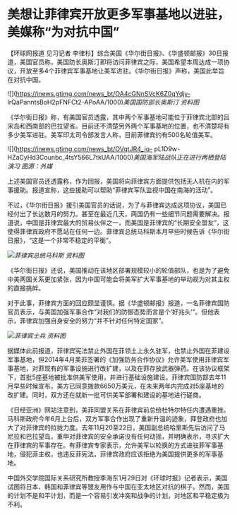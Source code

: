 # 美想让菲律宾开放更多军事基地以进驻，美媒称“为对抗中国”

【环球网报道 见习记者
李律杉】综合美国《华尔街日报》、《华盛顿邮报》30日报道，美国官员称，美国防长奥斯汀即将访问菲律宾之际，美国希望本周达成一项协议，开放至多4个菲律宾军事基地让美军进驻。《华尔街日报》声称，美国此举旨在对抗中国。

![](https://inews.gtimg.com/news_bt/OA4cGNnSVcK6Z0qYdjv-
IrQaPanntsBoH2pFNFCt2-APoAA/1000)_美国国防部长奥斯汀 资料图_

《华尔街日报》称，有美国官员透露，其中两个军事基地可能位于菲律宾北部的吕宋岛和西南部的巴拉望省。目前还不清楚另外两个军事基地的位置，也不清楚将有多少美军进驻。美军印太司令部发言人称，目前菲律宾约有500名轮值美军。

![](https://inews.gtimg.com/news_bt/OVqtJR4_jq-
pL1D9w-HZaCyHd3Counbc_4tsY566L7tkUAA/1000)_美国海军陆战队正在进行两栖登陆演习 图源：外媒_

上述美国官员还透露称，作为回报，美国将向菲律宾方面提供包括无人机在内的军事援助。报道宣称，这些援助可以帮助“菲律宾军队监视中国在南海的活动”。

不过，《华尔街日报》援引美国官员的话说，为了与菲律宾达成这项协议，美国已经付出了长达数月的努力。甚至在最近几天，两国仍有一些细节问题需要解决。报道说，中国是菲律宾最大的贸易伙伴之一，而美国是菲律宾的“长期安全盟友”，这使得菲律宾政府不愿站在任何一边。菲律宾总统马科斯本月早些时候告诉《华尔街日报》，“这是一个非常不稳定的平衡”。

![](https://inews.gtimg.com/news_bt/O9B8I636ixr_jW8_Y_RwmEqFgjxOMvTMiaDX1lIRCI7w8AA/1000)_菲律宾总统马科斯
资料图_

《华尔街日报》还说，美国推动在该地区部署规模较小的轮值部队，也是为了避免中美两国关系更加紧张，因为中国可能会将美军扩大军事基地的举动视为对其主权的直接挑衅。

对于此事，菲律宾方面的回应颇显谨慎。据《华盛顿邮报》报道，一名菲律宾国防官员表示，与美国加强军事合作“对我们的防御态势而言是个‘好兆头’”。但他表示，菲律宾加强自身安全的努力“并不针对任何特定国家”。

![](https://inews.gtimg.com/news_bt/OSaQcrh38m6u-9N3NAPne9Dm4s2ol8nzLYAWUm4Et5l3cAA/1000)_菲律宾士兵
资料图_

据媒体此前报道，菲律宾宪法禁止外国在菲领土上永久驻军，也禁止外国在菲建设军事基地，但2014年4月美菲签署的《加强防务合作协议》允许美军使用菲律宾军事基地，对菲现有的军事设施进行改扩建，以及在菲存放武器弹药。在该协议框架下，首批5座基地被批准供美军使用，并进行基础设施建设。菲律宾国防部去年11月早些时候宣布，美方已同意拨款6650万美元，在未来两年内完成对5座基地的改扩建。同时，双方还在就新一批可供美军部署和建设的基地进行磋商。

《日经亚洲》网站注意到，美菲同盟关系在菲律宾前总统杜特尔特任内遭遇重挫。马科斯政府今年6月上台后，双方军事合作出现了重新升温的迹象，拜登政府也加大了对菲律宾的拉拢力度。去年11月20至22日，美国副总统哈里斯先后访问了马尼拉和巴拉望岛，重申对菲律宾的安全承诺没有任何动摇，并明确表示，寻求扩大在菲律宾的军事存在。有菲律宾专家表示，允许美军以轮换的方式进驻菲军事基地，侵犯菲主权，也违反菲宪法，菲律宾政府应该拒绝为美国提供更多的军事基地。

中国外交学院国际关系研究所教授李海东1月29日对《环球时报》记者表示，美国试图将日本、韩国和菲律宾等盟友用作与中国在亚太地区对抗的棋子。然而，美国的计划不是和平计划，而是一个容易引发冲突和战争的计划，对地区和平稳定极为不利。

